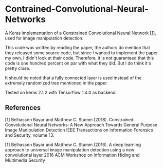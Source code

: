 # Contrained-Convolutional-Neural-Networks
A Keras implementation of a Constrained Convolutional Neural Network [[1]](#1), used for image manipulation detection. 

This code was written by reading the paper, the authors do mention that they released some source code, but since I wanted to implement the paper my own, I didn't look at their code. Therefore, it is not guaranteed that this code is one hundred percent on par with what they did. But I do think it's pretty close.  

It should be noted that a fully connected layer is used instead of the extremely randomized tree mentioned in the paper. 

Tested on keras 2.1.2 with Tensorflow 1.4.0 as backend.

## References
<a id="1">[1]</a> 
Belhassen Bayar and Matthew C. Stamm  (2018). 
Constrained Convolutional Neural Networks: A New Approach Towards General Purpose Image Manipulation Detection
IEEE Transactions on Information Forensics and Security, volume 13.

<a id="1">[1]</a> 
Belhassen Bayar and Matthew C. Stamm  (2016). 
A deep learning approach to universal image manipulation detection using a new convolutional layer
2016 ACM Workshop on Information Hiding and Multimedia Security
